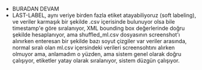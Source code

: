 + BURADAN DEVAM
+ LAST-LABEL, aynı veriye birden fazla etiket atayabiliyoruz (soft labeling), ve veriler karmaşık bir şekilde .csv içerisinde bulunuyor olsa bile timestamp'e göre sıralanıyor, XML bounding box değerlerinde doğru şekilde hesaplanıyor, ama shuffled_ml.csv dosyasının screenshot'ı alınırken enteresan bir şekilde bazı soyut çizgiler var veriler arasında, normal sıralı olan ml.csv içersindeki verileri screensohtını alırken olmuyor ama, anlamadım o yüzden, ama sistem genel olarak doğru çalışıyor, etiketler yatay olarak sıralanıyor, sistem düzgün çalışıyor.
